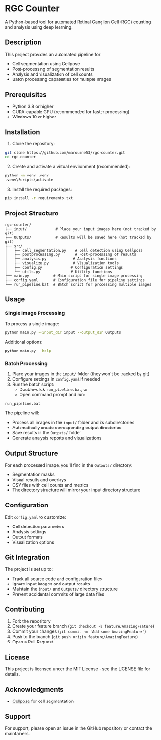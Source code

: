 # RGC Counter

A Python-based tool for automated Retinal Ganglion Cell (RGC) counting and analysis using deep learning.

## Description

This project provides an automated pipeline for:
- Cell segmentation using Cellpose
- Post-processing of segmentation results
- Analysis and visualization of cell counts
- Batch processing capabilities for multiple images

## Prerequisites

- Python 3.8 or higher
- CUDA-capable GPU (recommended for faster processing)
- Windows 10 or higher

## Installation

1. Clone the repository:
```bash
git clone https://github.com/marouane53/rgc-counter.git
cd rgc-counter
```

2. Create and activate a virtual environment (recommended):
```bash
python -m venv .venv
.venv\Scripts\activate
```

3. Install the required packages:
```bash
pip install -r requirements.txt
```

## Project Structure

```
rgc-counter/
├── input/             # Place your input images here (not tracked by git)
├── Outputs/           # Results will be saved here (not tracked by git)
├── src/
│   ├── cell_segmentation.py    # Cell detection using Cellpose
│   ├── postprocessing.py       # Post-processing of results
│   ├── analysis.py            # Analysis functions
│   ├── visualize.py           # Visualization tools
│   ├── config.py             # Configuration settings
│   └── utils.py              # Utility functions
├── main.py           # Main script for single image processing
├── config.yaml       # Configuration file for pipeline settings
└── run_pipeline.bat  # Batch script for processing multiple images
```

## Usage

### Single Image Processing

To process a single image:

```bash
python main.py --input_dir input --output_dir Outputs
```

Additional options:
```bash
python main.py --help
```

### Batch Processing

1. Place your images in the `input/` folder (they won't be tracked by git)
2. Configure settings in `config.yaml` if needed
3. Run the batch script:
   - Double-click `run_pipeline.bat`, or
   - Open command prompt and run:
```bash
run_pipeline.bat
```

The pipeline will:
- Process all images in the `input/` folder and its subdirectories
- Automatically create corresponding output directories
- Save results in the `Outputs/` folder
- Generate analysis reports and visualizations

## Output Structure

For each processed image, you'll find in the `Outputs/` directory:
- Segmentation masks
- Visual results and overlays
- CSV files with cell counts and metrics
- The directory structure will mirror your input directory structure

## Configuration

Edit `config.yaml` to customize:
- Cell detection parameters
- Analysis settings
- Output formats
- Visualization options

## Git Integration

The project is set up to:
- Track all source code and configuration files
- Ignore input images and output results
- Maintain the `input/` and `Outputs/` directory structure
- Prevent accidental commits of large data files

## Contributing

1. Fork the repository
2. Create your feature branch (`git checkout -b feature/AmazingFeature`)
3. Commit your changes (`git commit -m 'Add some AmazingFeature'`)
4. Push to the branch (`git push origin feature/AmazingFeature`)
5. Open a Pull Request

## License

This project is licensed under the MIT License - see the LICENSE file for details.

## Acknowledgments

- [Cellpose](https://github.com/mouseland/cellpose) for cell segmentation

## Support

For support, please open an issue in the GitHub repository or contact the maintainers.
